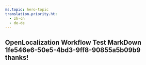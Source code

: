 ```yaml
---
ms.topic: hero-topic
translation.priority.ht: 
  - zh-cn
  - de-de
---
```

## OpenLocalization Workflow Test MarkDown 1fe546e6-50e5-4bd3-9ff8-90855a5b09b9 thanks!
